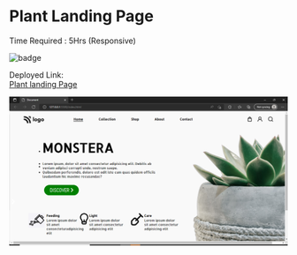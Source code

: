 # Plant Landing Page
Time Required : 5Hrs (Responsive)

![badge](https://img.shields.io/badge/Home-Plant-sucess)

Deployed Link:  
[Plant landing Page](https://plant-landing-home.netlify.app/)

![Output](./output.png)